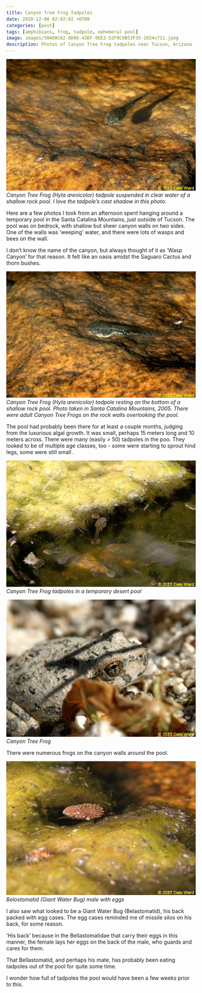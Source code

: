 ```yaml
---
title: Canyon Tree Frog Tadpoles
date: 2020-12-08 02:02:02 +0700
categories: [post]
tags: [amphibians, frog, tadpole, ephemeral pool]
image: images/50460C62-8D06-43EF-9EE2-52F9C9B53F35-1024x711.jpeg
description: Photos of Canyon Tree Frog tadpoles near Tucson, Arizona
---
```


![picture](images/50460C62-8D06-43EF-9EE2-52F9C9B53F35-1024x711.jpeg)
*Canyon Tree Frog (Hyla arenicolor) tadpole suspended in clear water of a shallow rock pool. I love the tadpole’s cast shadow in this photo.*

Here are a few photos I took from an afternoon spent hanging around a temporary pool in the Santa Catalina Mountains, just outside of Tucson. The pool was on bedrock, with shallow but sheer canyon walls on two sides. One of the walls was ‘weeping’ water, and there were lots of wasps and bees on the wall.

I don’t know the name of the canyon, but always thought of it as ‘Wasp Canyon’ for that reason. It felt like an oasis amidst the Saguaro Cactus and thorn bushes.

<!--more-->

![picture](images/3E040A14-A83E-4F82-BE63-D8D19BD16CBC-1024x683.jpeg)
*Canyon Tree Frog (Hyla arenicolor) tadpole resting on the bottom of a shallow rock pool. Photo taken in Santa Catalina Mountains, 2005. There were adult Canyon Tree Frogs on the rock walls overlooking the pool.*

The pool had probably been there for at least a couple months, judging from the luxurious algal growth. It was small, perhaps 15 meters long and 10 meters across. There were many (easily > 50) tadpoles in the poo. They looked to be of multiple age classes, too - some were starting to sprout hind legs, some were still small .

![picture](images/0DECC856-D496-438C-B80C-F248F430AE6E-1024x683.jpeg)
*Canyon Tree Frog tadpoles in a temporary desert pool*

![picture](images/3B229839-A857-4B06-AF0B-CEA6A43D3D04-1024x741.jpeg)
*Canyon Tree Frog*

There were numerous frogs on the canyon walls around the pool.

![picture](images/890A2AC8-7376-40A5-8F96-01A211EBF9F3-1024x723.jpeg)
*Belostomatid (Giant Water Bug) male with eggs*

I also saw what looked to be a Giant Water Bug (Belastomatid), his back packed with egg cases. The egg cases reminded me of missile silos on his back, for some reason.

’His back’ because in the Bellastomatidae that carry their eggs in this manner, the female lays her eggs on the back of the male, who guards and cares for them.

That Bellastomatid, and perhaps his mate, has probably been eating tadpoles out of the pool for quite some time.

I wonder how full of tadpoles the pool would have been a few weeks prior to this.
